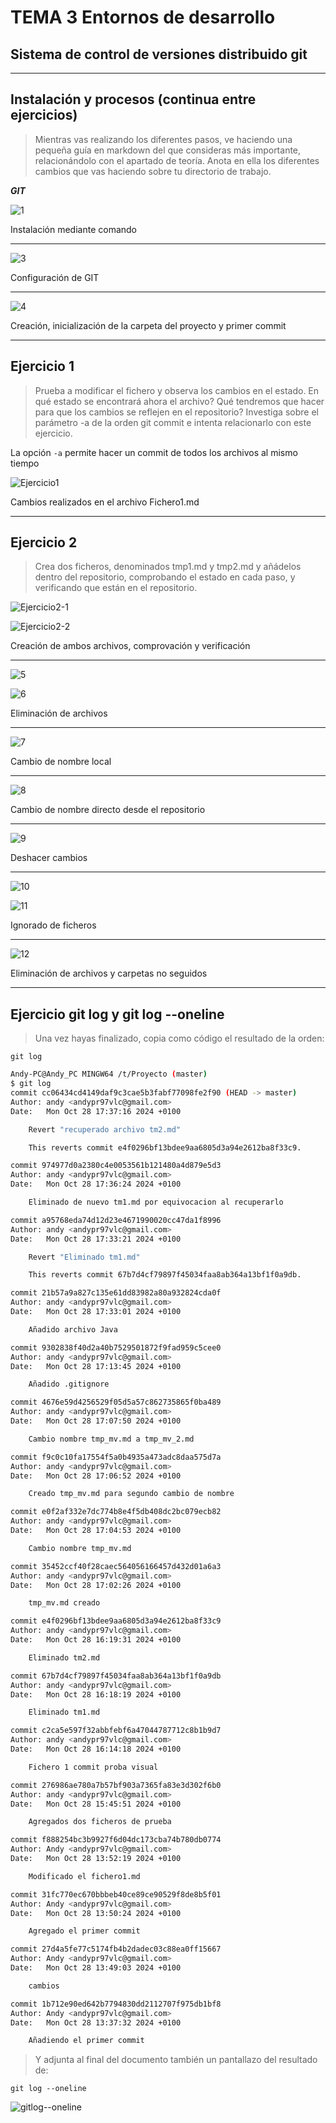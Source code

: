 # **TEMA 3 Entornos de desarrollo**

## Sistema de control de versiones distribuido git

---

## **Instalación y procesos (continua entre ejercicios)**

>Mientras vas realizando los diferentes pasos, ve haciendo una pequeña guía en markdown del que consideras más importante, relacionándolo con el apartado de teoría.
Anota en ella los diferentes cambios que vas haciendo sobre tu directorio de trabajo.

***GIT***

![1](../../../recursos/Capturas_EDD_Apartado5/1.png)

Instalación mediante comando

---

![3](../../../recursos/Capturas_EDD_Apartado5/3.png)

Configuración de GIT

---

![4](../../../recursos/Capturas_EDD_Apartado5/4.png)

Creación, inicialización de la carpeta del proyecto y primer commit

---

## **Ejercicio 1**

>Prueba a modificar el fichero y observa los cambios en el estado. En qué estado se encontrará ahora el archivo? Qué tendremos que hacer para que los cambios se reflejen en el repositorio? Investiga sobre el parámetro -a de la orden git commit e intenta relacionarlo con este ejercicio.

La opción `-a` permite hacer un commit de todos los archivos al mismo tiempo

![Ejercicio1](../../../recursos/Capturas_EDD_Apartado5/Ejercicio1.png)

Cambios realizados en el archivo Fichero1.md

---

## **Ejercicio 2**

>Crea dos ficheros, denominados tmp1.md y tmp2.md y añádelos dentro del repositorio, comprobando el estado en cada paso, y verificando que están en el repositorio.

![Ejercicio2-1](../../../recursos/Capturas_EDD_Apartado5/Ejercicio2-1.png)

![Ejercicio2-2](../../../recursos/Capturas_EDD_Apartado5/Ejercicio2-2.png)

Creación de ambos archivos, comprovación y verificación

---

![5](../../../recursos/Capturas_EDD_Apartado5/5.png)

![6](../../../recursos/Capturas_EDD_Apartado5/6.png)

Eliminación de archivos

---

![7](../../../recursos/Capturas_EDD_Apartado5/7.png)

Cambio de nombre local

---

![8](../../../recursos/Capturas_EDD_Apartado5/8.png)

Cambio de nombre directo desde el repositorio

---

![9](../../../recursos/Capturas_EDD_Apartado5/9.png)

Deshacer cambios

---

![10](../../../recursos/Capturas_EDD_Apartado5/10.png)

![11](../../../recursos/Capturas_EDD_Apartado5/11.png)

Ignorado de ficheros

---

![12](../../../recursos/Capturas_EDD_Apartado5/12.png)

Eliminación de archivos y carpetas no seguidos

---

## **Ejercicio git log y git log --oneline**

>Una vez hayas finalizado, copia como código el resultado de la orden:

``git log``

``` bash
Andy-PC@Andy_PC MINGW64 /t/Proyecto (master)
$ git log
commit cc06434cd4149daf9c3cae5b3fabf77098fe2f90 (HEAD -> master)
Author: andy <andypr97vlc@gmail.com>
Date:   Mon Oct 28 17:37:16 2024 +0100

    Revert "recuperado archivo tm2.md"

    This reverts commit e4f0296bf13bdee9aa6805d3a94e2612ba8f33c9.

commit 974977d0a2380c4e0053561b121480a4d879e5d3
Author: andy <andypr97vlc@gmail.com>
Date:   Mon Oct 28 17:36:24 2024 +0100

    Eliminado de nuevo tm1.md por equivocacion al recuperarlo

commit a95768eda74d12d23e4671990020cc47da1f8996
Author: andy <andypr97vlc@gmail.com>
Date:   Mon Oct 28 17:33:21 2024 +0100

    Revert "Eliminado tm1.md"

    This reverts commit 67b7d4cf79897f45034faa8ab364a13bf1f0a9db.

commit 21b57a9a827c135e61dd83982a80a932824cda0f
Author: andy <andypr97vlc@gmail.com>
Date:   Mon Oct 28 17:33:01 2024 +0100

    Añadido archivo Java

commit 9302838f40d2a40b7529501872f9fad959c5cee0
Author: andy <andypr97vlc@gmail.com>
Date:   Mon Oct 28 17:13:45 2024 +0100

    Añadido .gitignore

commit 4676e59d4256529f05d5a57c862735865f0ba489
Author: andy <andypr97vlc@gmail.com>
Date:   Mon Oct 28 17:07:50 2024 +0100

    Cambio nombre tmp_mv.md a tmp_mv_2.md

commit f9c0c10fa17554f5a0b4935a473adc8daa575d7a
Author: andy <andypr97vlc@gmail.com>
Date:   Mon Oct 28 17:06:52 2024 +0100

    Creado tmp_mv.md para segundo cambio de nombre

commit e0f2af332e7dc774b8e4f5db408dc2bc079ecb82
Author: andy <andypr97vlc@gmail.com>
Date:   Mon Oct 28 17:04:53 2024 +0100

    Cambio nombre tmp_mv.md

commit 35452ccf40f28caec564056166457d432d01a6a3
Author: andy <andypr97vlc@gmail.com>
Date:   Mon Oct 28 17:02:26 2024 +0100

    tmp_mv.md creado

commit e4f0296bf13bdee9aa6805d3a94e2612ba8f33c9
Author: andy <andypr97vlc@gmail.com>
Date:   Mon Oct 28 16:19:31 2024 +0100

    Eliminado tm2.md

commit 67b7d4cf79897f45034faa8ab364a13bf1f0a9db
Author: andy <andypr97vlc@gmail.com>
Date:   Mon Oct 28 16:18:19 2024 +0100

    Eliminado tm1.md

commit c2ca5e597f32abbfebf6a47044787712c8b1b9d7
Author: andy <andypr97vlc@gmail.com>
Date:   Mon Oct 28 16:14:18 2024 +0100

    Fichero 1 commit proba visual

commit 276986ae780a7b57bf903a7365fa83e3d302f6b0
Author: andy <andypr97vlc@gmail.com>
Date:   Mon Oct 28 15:45:51 2024 +0100

    Agregados dos ficheros de prueba

commit f888254bc3b9927f6d04dc173cba74b780db0774
Author: Andy <andypr97vlc@gmail.com>
Date:   Mon Oct 28 13:52:19 2024 +0100

    Modificado el fichero1.md

commit 31fc770ec670bbbeb40ce89ce90529f8de8b5f01
Author: Andy <andypr97vlc@gmail.com>
Date:   Mon Oct 28 13:50:24 2024 +0100

    Agregado el primer commit

commit 27d4a5fe77c5174fb4b2dadec03c88ea0ff15667
Author: Andy <andypr97vlc@gmail.com>
Date:   Mon Oct 28 13:49:03 2024 +0100

    cambios

commit 1b712e90ed642b7794830dd2112707f975db1bf8
Author: Andy <andypr97vlc@gmail.com>
Date:   Mon Oct 28 13:37:32 2024 +0100

    Añadiendo el primer commit
```

>Y adjunta al final del documento también un pantallazo del resultado de:

``git log --oneline``

![gitlog--oneline](../../../recursos/Capturas_EDD_Apartado5/gitlog--oneline.png)

